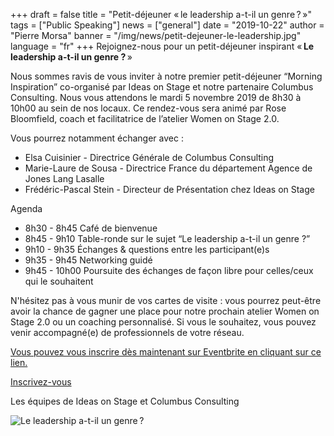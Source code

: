+++
draft = false
title = "Petit-déjeuner « le leadership a-t-il un genre ? »"
tags = ["Public Speaking"]
news = ["general"]
date = "2019-10-22"
author = "Pierre Morsa"
banner = "/img/news/petit-dejeuner-le-leadership.jpg"
language = "fr"
+++
Rejoignez-nous pour un petit-déjeuner inspirant « **Le leadership a-t-il un genre ?** »

Nous sommes ravis de vous inviter à notre premier petit-déjeuner “Morning Inspiration” co-organisé par Ideas on Stage et notre partenaire Columbus Consulting.
Nous vous attendons le mardi 5 novembre 2019 de 8h30 à 10h00 au sein de nos locaux. Ce rendez-vous sera animé par Rose Bloomfield, coach et facilitatrice de l’atelier Women on Stage 2.0.

Vous pourrez notamment échanger avec :

* Elsa Cuisinier - Directrice Générale de Columbus Consulting
* Marie-Laure de Sousa - Directrice France du département Agence de Jones Lang Lasalle
* Frédéric-Pascal Stein - Directeur de Présentation chez Ideas on Stage

Agenda

* 8h30 - 8h45	Café de bienvenue
* 8h45 - 9h10	Table-ronde sur le sujet “Le leadership a-t-il un genre ?”
* 9h10 - 9h35	Échanges & questions entre les participant(e)s
* 9h35 - 9h45	Networking guidé
* 9h45 - 10h00 Poursuite des échanges de façon libre pour celles/ceux qui le souhaitent

N'hésitez pas à vous munir de vos cartes de visite : vous pourrez peut-être avoir la chance de gagner une place pour notre prochain atelier Women on Stage 2.0 ou un coaching personnalisé. Si vous le souhaitez, vous pouvez venir accompagné(e) de professionnels de votre réseau.

[Vous pouvez vous inscrire dès maintenant sur Eventbrite en cliquant sur ce lien.](https://www.eventbrite.fr/e/inscription-morning-inspiration-par-ideas-on-stage-columbus-consulting-71763379199)

<a href="https://www.eventbrite.fr/e/inscription-morning-inspiration-par-ideas-on-stage-columbus-consulting-71763379199" target="_blank" class="cl-core--button-primary btn-register">Inscrivez-vous</a>

Les équipes de Ideas on Stage et Columbus Consulting

![Le leadership a-t-il un genre ?](/img/news/petit-dejeuner-le-leadership.jpg")